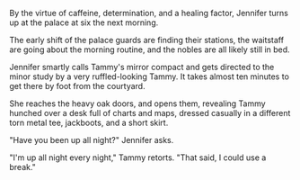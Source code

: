 By the virtue of caffeine, determination, and a healing factor,
Jennifer turns up at the palace at six the next morning.

The early shift of the palace guards are finding their stations, the waitstaff
are going about the morning routine, and the nobles are all likely still in bed.

Jennifer smartly calls Tammy's mirror compact and gets directed to the minor study
by a very ruffled-looking Tammy. It takes almost ten minutes to get there by foot
from the courtyard.

She reaches the heavy oak doors, and opens them, revealing Tammy hunched over a desk full
of charts and maps, dressed casually in a different torn metal tee, jackboots, and a short skirt.

"Have you been up all night?" Jennifer asks.

"I'm up all night every night," Tammy retorts. "That said, I could use a break."
